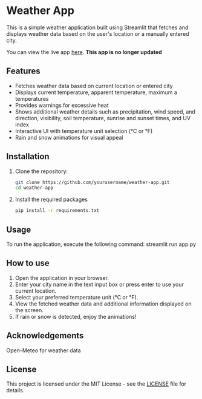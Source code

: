 # Weather App

This is a simple weather application built using Streamlit that fetches and displays weather data based on the user's location or a manually entered city.

You can view the live app [here](https://weather-web-app.streamlit.app).
**This app is no longer updated**

## Features

- Fetches weather data based on current location or entered city
- Displays current temperature, apparent temperature, maximum a temperatures
- Provides warnings for excessive heat
- Shows additional weather details such as precipitation, wind speed, and direction, visibility, soil temperature, sunrise and sunset times, and UV index
- Interactive UI with temperature unit selection (°C or °F)
- Rain and snow animations for visual appeal

## Installation

1. Clone the repository:
   ```sh
   git clone https://github.com/yourusername/weather-app.git
   cd weather-app
2. Install the required packages
   ```sh
   pip install -r requirements.txt

## Usage
  To run the application, execute the following command:
  streamlit run app.py

## How to use
1. Open the application in your browser.
2. Enter your city name in the text input box or press enter to use your current location.
3. Select your preferred temperature unit (°C or °F).
4. View the fetched weather data and additional information displayed on the screen.
5. If rain or snow is detected, enjoy the animations!

## Acknowledgements
Open-Meteo for weather data

## License
This project is licensed under the MIT License - see the [LICENSE](https://github.com/vox-hunter/weather-app/blob/main/LICENSE) file for details.
